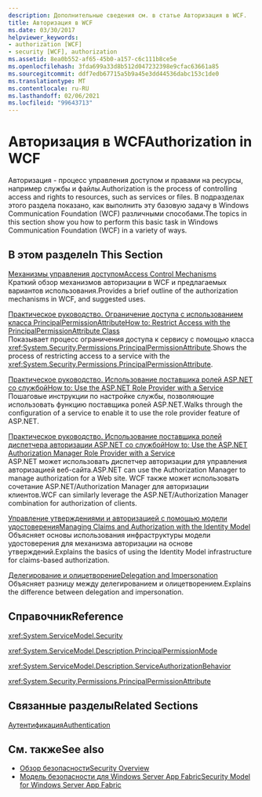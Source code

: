 ```yaml
---
description: Дополнительные сведения см. в статье Авторизация в WCF.
title: Авторизация в WCF
ms.date: 03/30/2017
helpviewer_keywords:
- authorization [WCF]
- security [WCF], authorization
ms.assetid: 8ea0b552-af65-45b0-a157-c6c111b8ce5e
ms.openlocfilehash: 3fda699a33d8b512d047232398e9cfac63661a85
ms.sourcegitcommit: ddf7edb67715a5b9a45e3dd44536dabc153c1de0
ms.translationtype: MT
ms.contentlocale: ru-RU
ms.lasthandoff: 02/06/2021
ms.locfileid: "99643713"
---
```

# <a name="authorization-in-wcf"></a><span data-ttu-id="4c1f4-103">Авторизация в WCF</span><span class="sxs-lookup"><span data-stu-id="4c1f4-103">Authorization in WCF</span></span>

<span data-ttu-id="4c1f4-104">Авторизация - процесс управления доступом и правами на ресурсы, например службы и файлы.</span><span class="sxs-lookup"><span data-stu-id="4c1f4-104">Authorization is the process of controlling access and rights to resources, such as services or files.</span></span> <span data-ttu-id="4c1f4-105">В подразделах этого раздела показано, как выполнить эту базовую задачу в Windows Communication Foundation (WCF) различными способами.</span><span class="sxs-lookup"><span data-stu-id="4c1f4-105">The topics in this section show you how to perform this basic task in Windows Communication Foundation (WCF) in a variety of ways.</span></span>  
  
## <a name="in-this-section"></a><span data-ttu-id="4c1f4-106">В этом разделе</span><span class="sxs-lookup"><span data-stu-id="4c1f4-106">In This Section</span></span>  

 [<span data-ttu-id="4c1f4-107">Механизмы управления доступом</span><span class="sxs-lookup"><span data-stu-id="4c1f4-107">Access Control Mechanisms</span></span>](access-control-mechanisms.md)  
 <span data-ttu-id="4c1f4-108">Краткий обзор механизмов авторизации в WCF и предлагаемых вариантов использования.</span><span class="sxs-lookup"><span data-stu-id="4c1f4-108">Provides a brief outline of the authorization mechanisms in WCF, and suggested uses.</span></span>  
  
 [<span data-ttu-id="4c1f4-109">Практическое руководство. Ограничение доступа с использованием класса PrincipalPermissionAttribute</span><span class="sxs-lookup"><span data-stu-id="4c1f4-109">How to: Restrict Access with the PrincipalPermissionAttribute Class</span></span>](../how-to-restrict-access-with-the-principalpermissionattribute-class.md)  
 <span data-ttu-id="4c1f4-110">Показывает процесс ограничения доступа к сервису с помощью класса <xref:System.Security.Permissions.PrincipalPermissionAttribute>.</span><span class="sxs-lookup"><span data-stu-id="4c1f4-110">Shows the process of restricting access to a service with the <xref:System.Security.Permissions.PrincipalPermissionAttribute>.</span></span>  
  
 [<span data-ttu-id="4c1f4-111">Практическое руководство. Использование поставщика ролей ASP.NET со службой</span><span class="sxs-lookup"><span data-stu-id="4c1f4-111">How to: Use the ASP.NET Role Provider with a Service</span></span>](how-to-use-the-aspnet-role-provider-with-a-service.md)  
 <span data-ttu-id="4c1f4-112">Пошаговые инструкции по настройке службы, позволяющие использовать функцию поставщика ролей ASP.NET.</span><span class="sxs-lookup"><span data-stu-id="4c1f4-112">Walks through the configuration of a service to enable it to use the role provider feature of ASP.NET.</span></span>  
  
 [<span data-ttu-id="4c1f4-113">Практическое руководство. Использование поставщика ролей диспетчера авторизации ASP.NET со службой</span><span class="sxs-lookup"><span data-stu-id="4c1f4-113">How to: Use the ASP.NET Authorization Manager Role Provider with a Service</span></span>](how-to-use-the-aspnet-authorization-manager-role-provider-with-a-service.md)  
 <span data-ttu-id="4c1f4-114">ASP.NET может использовать диспетчер авторизации для управления авторизацией веб-сайта.</span><span class="sxs-lookup"><span data-stu-id="4c1f4-114">ASP.NET can use the Authorization Manager to manage authorization for a Web site.</span></span> <span data-ttu-id="4c1f4-115">WCF также может использовать сочетание ASP.NET/Authorization Manager для авторизации клиентов.</span><span class="sxs-lookup"><span data-stu-id="4c1f4-115">WCF can similarly leverage the ASP.NET/Authorization Manager combination for authorization of clients.</span></span>  
  
 [<span data-ttu-id="4c1f4-116">Управление утверждениями и авторизацией с помощью модели удостоверения</span><span class="sxs-lookup"><span data-stu-id="4c1f4-116">Managing Claims and Authorization with the Identity Model</span></span>](managing-claims-and-authorization-with-the-identity-model.md)  
 <span data-ttu-id="4c1f4-117">Объясняет основы использования инфраструктуры модели удостоверения для механизма авторизации на основе утверждений.</span><span class="sxs-lookup"><span data-stu-id="4c1f4-117">Explains the basics of using the Identity Model infrastructure for claims-based authorization.</span></span>  
  
 [<span data-ttu-id="4c1f4-118">Делегирование и олицетворение</span><span class="sxs-lookup"><span data-stu-id="4c1f4-118">Delegation and Impersonation</span></span>](delegation-and-impersonation-with-wcf.md)  
 <span data-ttu-id="4c1f4-119">Объясняет разницу между делегированием и олицетворением.</span><span class="sxs-lookup"><span data-stu-id="4c1f4-119">Explains the difference between delegation and impersonation.</span></span>  
  
## <a name="reference"></a><span data-ttu-id="4c1f4-120">Справочник</span><span class="sxs-lookup"><span data-stu-id="4c1f4-120">Reference</span></span>  

 <xref:System.ServiceModel.Security>  
  
 <xref:System.ServiceModel.Description.PrincipalPermissionMode>  
  
 <xref:System.ServiceModel.Description.ServiceAuthorizationBehavior>  
  
 <xref:System.Security.Permissions.PrincipalPermissionAttribute>  
  
## <a name="related-sections"></a><span data-ttu-id="4c1f4-121">Связанные разделы</span><span class="sxs-lookup"><span data-stu-id="4c1f4-121">Related Sections</span></span>  

 [<span data-ttu-id="4c1f4-122">Аутентификация</span><span class="sxs-lookup"><span data-stu-id="4c1f4-122">Authentication</span></span>](authentication-in-wcf.md)  
  
## <a name="see-also"></a><span data-ttu-id="4c1f4-123">См. также</span><span class="sxs-lookup"><span data-stu-id="4c1f4-123">See also</span></span>

- [<span data-ttu-id="4c1f4-124">Обзор безопасности</span><span class="sxs-lookup"><span data-stu-id="4c1f4-124">Security Overview</span></span>](security-overview.md)
- <span data-ttu-id="4c1f4-125">[Модель безопасности для Windows Server App Fabric](/previous-versions/appfabric/ee677202(v=azure.10))</span><span class="sxs-lookup"><span data-stu-id="4c1f4-125">[Security Model for Windows Server App Fabric](/previous-versions/appfabric/ee677202(v=azure.10))</span></span>
